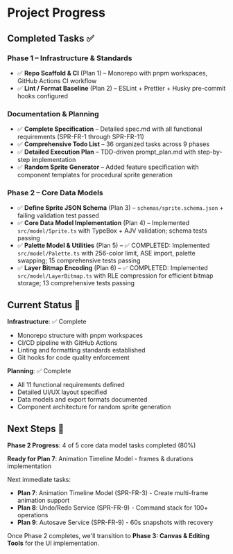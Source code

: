 # Project Progress

## Completed Tasks ✅

### Phase 1 – Infrastructure & Standards
- ✅ **Repo Scaffold & CI** (Plan 1) – Monorepo with pnpm workspaces, GitHub Actions CI workflow
- ✅ **Lint / Format Baseline** (Plan 2) – ESLint + Prettier + Husky pre-commit hooks configured

### Documentation & Planning
- ✅ **Complete Specification** – Detailed spec.md with all functional requirements (SPR-FR-1 through SPR-FR-11)
- ✅ **Comprehensive Todo List** – 36 organized tasks across 9 phases
- ✅ **Detailed Execution Plan** – TDD-driven prompt_plan.md with step-by-step implementation
- ✅ **Random Sprite Generator** – Added feature specification with component templates for procedural sprite generation

### Phase 2 – Core Data Models
- ✅ **Define Sprite JSON Schema** (Plan 3) – `schemas/sprite.schema.json` + failing validation test passed
- ✅ **Core Data Model Implementation** (Plan 4) – Implemented `src/model/Sprite.ts` with TypeBox + AJV validation; schema tests passing
- ✅ **Palette Model & Utilities** (Plan 5) – ✅ COMPLETED: Implemented `src/model/Palette.ts` with 256-color limit, ASE import, palette swapping; 15 comprehensive tests passing
- ✅ **Layer Bitmap Encoding** (Plan 6) – ✅ COMPLETED: Implemented `src/model/LayerBitmap.ts` with RLE compression for efficient bitmap storage; 13 comprehensive tests passing

## Current Status 📍

**Infrastructure**: ✅ Complete
- Monorepo structure with pnpm workspaces
- CI/CD pipeline with GitHub Actions
- Linting and formatting standards established
- Git hooks for code quality enforcement

**Planning**: ✅ Complete

- All 11 functional requirements defined
- Detailed UI/UX layout specified
- Data models and export formats documented
- Component architecture for random sprite generation

## Next Steps 🎯

**Phase 2 Progress**: 4 of 5 core data model tasks completed (80%)

**Ready for Plan 7**: Animation Timeline Model - frames & durations implementation

Next immediate tasks:
- **Plan 7**: Animation Timeline Model (SPR-FR-3) - Create multi-frame animation support
- **Plan 8**: Undo/Redo Service (SPR-FR-9) - Command stack for 100+ operations  
- **Plan 9**: Autosave Service (SPR-FR-9) - 60s snapshots with recovery

Once Phase 2 completes, we'll transition to **Phase 3: Canvas & Editing Tools** for the UI implementation.

